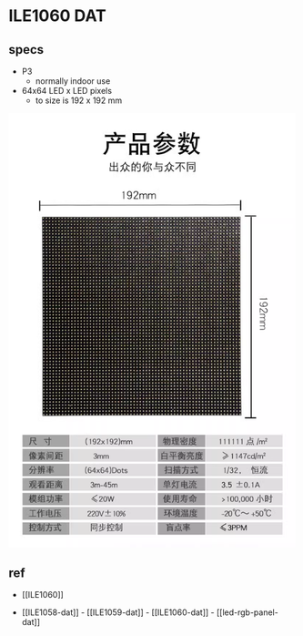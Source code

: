 
# ILE1060 DAT

## specs 

- P3
  - normally indoor use 
- 64x64 LED x LED pixels 
  - to size is 192 x 192 mm


![](33-57-14-03-08-2023.png)



## ref 

- [[ILE1060]]

- [[ILE1058-dat]] - [[ILE1059-dat]] - [[ILE1060-dat]] - [[led-rgb-panel-dat]]